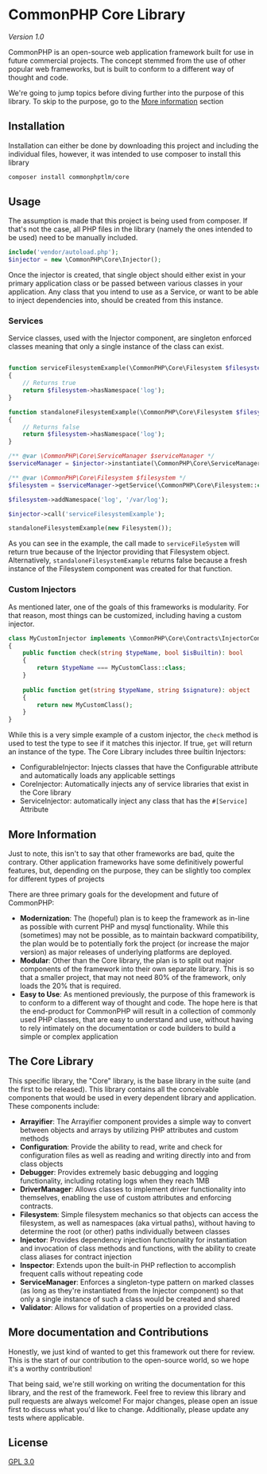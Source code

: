# CommonPHP Core Library

_Version 1.0_

CommonPHP is an open-source web application framework built for use in future commercial projects. The concept stemmed from the use of other popular web frameworks, but is built to conform to a different way of thought and code.

We're going to jump topics before diving further into the purpose of this library. To skip to the purpose, go to the [More information](#markdown-header-more-information) section 

## Installation

Installation can either be done by downloading this project and including the individual files, however, it was intended to use composer to install this library

```bash
composer install commonphptlm/core 
``` 

## Usage

The assumption is made that this project is being used from composer. If that's not the case, all PHP files in the library (namely the ones intended to be used) need to be manually included.

```php
include('vendor/autoload.php');
$injector = new \CommonPHP\Core\Injector();
```

Once the injector is created, that single object should either exist in your primary application class or be passed between various classes in your application. Any class that you intend to use as a Service, or want to be able to inject dependencies into, should be created from this instance.

### Services

Service classes, used with the Injector component, are singleton enforced classes meaning that only a single instance of the class can exist.

```php

function serviceFilesystemExample(\CommonPHP\Core\Filesystem $filesystem): bool
{
    // Returns true
    return $filesystem->hasNamespace('log');
}

function standaloneFilesystemExample(\CommonPHP\Core\Filesystem $filesystem): bool
{
    // Returns false
    return $filesystem->hasNamespace('log');
}

/** @var \CommonPHP\Core\ServiceManager $serviceManager */
$serviceManager = $injector->instantiate(\CommonPHP\Core\ServiceManager::class);

/** @var \CommonPHP\Core\Filesystem $filesystem */
$filesystem = $serviceManager->getService(\CommonPHP\Core\Filesystem::class);

$filesystem->addNamespace('log', '/var/log');

$injector->call('serviceFilesystemExample');

standaloneFilesystemExample(new Filesystem());
```

As you can see in the example, the call made to ```serviceFileSystem``` will return true because of the Injector providing that Filesystem object. Alternatively, ```standaloneFilesystemExample``` returns false because a fresh instance of the Filesystem component was created for that function.

### Custom Injectors

As mentioned later, one of the goals of this frameworks is modularity. For that reason, most things can be customized, including having a custom injector.

```php
class MyCustomInjector implements \CommonPHP\Core\Contracts\InjectorContract
{
    public function check(string $typeName, bool $isBuiltin): bool 
    {
        return $typeName === MyCustomClass::class;    
    }
    
    public function get(string $typeName, string $signature): object
    {
        return new MyCustomClass();    
    }
}
```

While this is a very simple example of a custom injector, the ```check``` method is used to test the type to see if it matches this injector. If true, ```get``` will return an instance of the type. The Core Library includes three builtin Injectors:
- ConfigurableInjector: Injects classes that have the Configurable attribute and automatically loads any applicable settings
- CoreInjector: Automatically injects any of service libraries that exist in the Core library
- ServiceInjector: automatically inject any class that has the ```#[Service]``` Attribute

## More Information

Just to note, this isn't to say that other frameworks are bad, quite the contrary. Other application frameworks have some definitively powerful features, but, depending on the purpose, they can be slightly too complex for different types of projects

There are three primary goals for the development and future of CommonPHP:

- **Modernization**: The (hopeful) plan is to keep the framework as in-line as possible with current PHP and mysql functionality. While this (sometimes) may not be possible, as to maintain backward compatibility, the plan would be to potentially fork the project (or increase the major version) as major releases of underlying platforms are deployed.
- **Modular**: Other than the Core library, the plan is to split out major components of the framework into their own separate library. This is so that a smaller project, that may not need 80% of the framework, only loads the 20% that is required.
- **Easy to Use**: As mentioned previously, the purpose of this framework is to conform to a different way of thought and code. The hope here is that the end-product for CommonPHP will result in a collection of commonly used PHP classes, that are easy to understand and use, without having to rely intimately on the documentation or code builders to build a simple or complex application 

## The Core Library

This specific library, the "Core" library, is the base library in the suite (and the first to be released). This library contains all the conceivable components that would be used in every dependent library and application. These components include:

- **Arrayifier**: The Arrayifier component provides a simple way to convert between objects and arrays by utilizing PHP attributes and custom methods
- **Configuration**: Provide the ability to read, write and check for configuration files as well as reading and writing directly into and from class objects
- **Debugger**: Provides extremely basic debugging and logging functionality, including rotating logs when they reach 1MB
- **DriverManager**: Allows classes to implement driver functionality into themselves, enabling the use of custom attributes and enforcing contracts.
- **Filesystem**: Simple filesystem mechanics so that objects can access the filesystem, as well as namespaces (aka virtual paths), without having to determine the root (or other) paths individually between classes
- **Injector**: Provides dependency injection functionality for instantiation and invocation of class methods and functions, with the ability to create class aliases for contract injection
- **Inspector**: Extends upon the built-in PHP reflection to accomplish frequent calls without repeating code
- **ServiceManager**: Enforces a singleton-type pattern on marked classes (as long as they're instantiated from the Injector component) so that only a single instance of such a class would be created and shared
- **Validator**: Allows for validation of properties on a provided class.

## More documentation and Contributions

Honestly, we just kind of wanted to get this framework out there for review. This is the start of our contribution to the open-source world, so we hope it's a worthy contribution! 

That being said, we're still working on writing the documentation for this library, and the rest of the framework. Feel free to review this library and pull requests are always welcome! For major changes, please open an issue first to discuss what you'd like to change. Additionally, please update any tests where applicable.

## License
[GPL 3.0](https://opensource.org/licenses/gpl-3.0.html)
